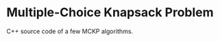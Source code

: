 Multiple-Choice Knapsack Problem
================================

C++ source code of a few MCKP algorithms.

